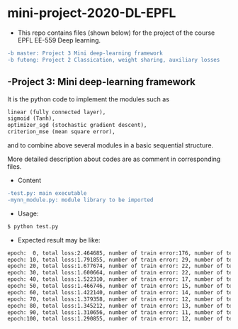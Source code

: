 # mini-project-2020-DL-EPFL
- This repo contains files (shown below) for the project of the course EPFL EE-559 Deep learning.

```diff
-b master: Project 3 Mini deep-learning framework
-b futong: Project 2 Classication, weight sharing, auxiliary losses
```
## -Project 3: Mini deep-learning framework

It is the python code to implement the modules such as 
```diff
linear (fully connected layer), 
sigmoid (Tanh), 
optimizer_sgd (stochastic gradient descent),
criterion_mse (mean square error),
```
and to combine above several modules in a basic sequential structure.

More detailed description about codes are as comment in corresponding files.

- Content
```diff
-test.py: main executable
-mynn_module.py: module library to be imported
```

- Usage:
```diff
$ python test.py
```

- Expected result may be like:
```diff
epoch:  0, total loss:2.464685, number of train error:176, number of test error:106
epoch: 10, total loss:1.791855, number of train error: 29, number of test error: 39
epoch: 20, total loss:1.677674, number of train error: 22, number of test error: 36
epoch: 30, total loss:1.600664, number of train error: 22, number of test error: 29
epoch: 40, total loss:1.522310, number of train error: 17, number of test error: 27
epoch: 50, total loss:1.466746, number of train error: 15, number of test error: 26
epoch: 60, total loss:1.422140, number of train error: 14, number of test error: 26
epoch: 70, total loss:1.379358, number of train error: 12, number of test error: 30
epoch: 80, total loss:1.345212, number of train error: 13, number of test error: 32
epoch: 90, total loss:1.310656, number of train error: 11, number of test error: 32
epoch:100, total loss:1.290855, number of train error: 12, number of test error: 31
```
